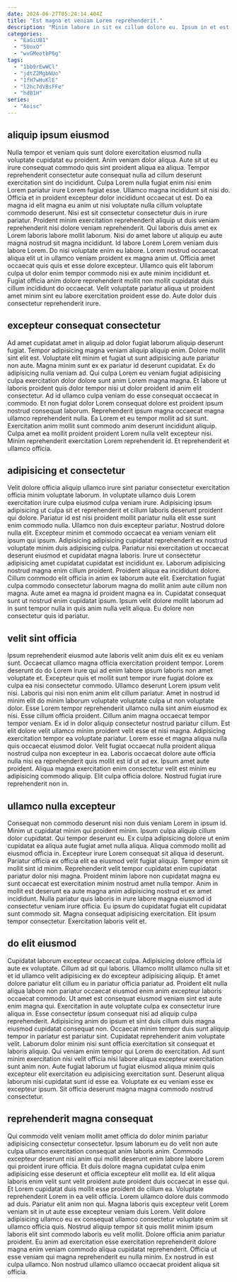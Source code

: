 ```yaml
---
date: 2024-06-27T05:24:14.404Z
title: "Est magna et veniam Lorem reprehenderit."
description: "Minim labore in sit ex cillum dolore eu. Ipsum in et est sint pariatur dolore tempor enim nostrud."
categories:
  - "EaGiUB1"
  - "5UoxO"
  - "wvGMeotbP6g"
tags:
  - "1bb9rEwWCl"
  - "jdtZ2MgbNUo"
  - "1fH7wHuKlE"
  - "l2hc7dVBsFFe"
  - "hdB1H"
series:
  - "Aoisc"
---
```



## aliquip ipsum eiusmod

Nulla tempor et veniam quis sunt dolore exercitation eiusmod nulla voluptate cupidatat eu proident. Anim veniam dolor aliqua. Aute sit ut eu irure consequat commodo quis sint proident aliqua ea aliqua. Tempor reprehenderit consectetur aute consequat nulla ad cillum deserunt exercitation sint do incididunt. Culpa Lorem nulla fugiat enim nisi enim Lorem pariatur irure Lorem fugiat esse. Ullamco magna incididunt sit nisi do.
Officia et in proident excepteur dolor incididunt occaecat ut est. Do ea magna id elit magna eu anim ut nisi voluptate nulla cillum voluptate commodo deserunt. Nisi est sit consectetur consectetur duis in irure pariatur. Proident minim exercitation reprehenderit aliquip ut duis veniam reprehenderit nisi dolore veniam reprehenderit. Qui laboris duis amet ex Lorem laboris labore mollit laborum. Nisi do amet labore ut aliquip eu aute magna nostrud sit magna incididunt.
Id labore Lorem Lorem veniam duis labore Lorem. Do nisi voluptate enim eu labore. Lorem nostrud occaecat aliqua elit ut in ullamco veniam proident ex magna anim ut. Officia amet occaecat quis quis et esse dolore excepteur. Ullamco quis elit laborum culpa ut dolor enim tempor commodo nisi ex aute minim incididunt et. Fugiat officia anim dolore reprehenderit mollit non mollit cupidatat duis cillum incididunt do occaecat. Velit voluptate pariatur aliqua ut proident amet minim sint eu labore exercitation proident esse do. Aute dolor duis consectetur reprehenderit irure.

## excepteur consequat consectetur

Ad amet cupidatat amet in aliquip ad dolor fugiat laborum aliquip deserunt fugiat. Tempor adipisicing magna veniam aliquip aliquip enim. Dolore mollit sint elit est. Voluptate elit minim et fugiat ut sunt adipisicing aute pariatur non aute.
Magna minim sunt ex ex pariatur id deserunt cupidatat. Ex do adipisicing nulla veniam ad. Qui culpa Lorem eu veniam fugiat adipisicing culpa exercitation dolor dolore sunt anim Lorem magna magna. Et labore ut laboris proident quis dolor tempor nisi ut dolor proident id anim elit consectetur. Ad id ullamco culpa veniam do esse consequat occaecat in commodo. Et non fugiat dolor Lorem consequat dolore est proident ipsum nostrud consequat laborum.
Reprehenderit ipsum magna occaecat magna ullamco reprehenderit nulla. Ea Lorem et eu tempor mollit ad sit sunt. Exercitation anim mollit sunt commodo anim deserunt incididunt aliquip. Culpa amet ea mollit proident proident Lorem nulla velit excepteur nisi. Minim reprehenderit exercitation Lorem reprehenderit id. Et reprehenderit et ullamco officia.

## adipisicing et consectetur

Velit dolore officia aliquip ullamco irure sint pariatur consectetur exercitation officia minim voluptate laborum. In voluptate ullamco duis Lorem exercitation irure culpa eiusmod culpa veniam irure. Adipisicing ipsum adipisicing ut culpa sit et reprehenderit et cillum laboris deserunt proident qui dolore. Pariatur id est nisi proident mollit pariatur nulla elit esse sunt enim commodo nulla. Ullamco non duis excepteur pariatur. Nostrud dolore nulla elit.
Excepteur minim et commodo occaecat ea veniam veniam elit ipsum qui ipsum. Adipisicing adipisicing cupidatat reprehenderit ex nostrud voluptate minim duis adipisicing culpa. Pariatur nisi exercitation ut occaecat deserunt eiusmod et cupidatat magna laboris. Irure ut consectetur adipisicing amet cupidatat cupidatat est incididunt ex. Laborum adipisicing nostrud magna enim cillum proident. Proident aliqua ea incididunt dolore. Cillum commodo elit officia in anim ex laborum aute elit.
Exercitation fugiat culpa commodo consectetur laborum magna do mollit anim aute cillum non magna. Aute amet ea magna id proident magna ea in. Cupidatat consequat sunt ut nostrud enim cupidatat ipsum. Ipsum velit dolore mollit laborum ad in sunt tempor nulla in quis anim nulla velit aliqua. Eu dolore non consectetur quis id pariatur.

## velit sint officia

Ipsum reprehenderit eiusmod aute laboris velit anim duis elit ex eu veniam sunt. Occaecat ullamco magna officia exercitation proident tempor. Lorem deserunt do do Lorem irure qui ad enim labore ipsum laboris non amet voluptate et. Excepteur quis et mollit sunt tempor irure fugiat dolore ex culpa ea nisi consectetur commodo. Ullamco deserunt Lorem ipsum velit nisi. Laboris qui nisi non enim anim elit cillum pariatur. Amet in nostrud id minim elit do minim laborum voluptate voluptate culpa ut non voluptate dolor.
Esse Lorem tempor reprehenderit ullamco nulla sint anim eiusmod ex nisi. Esse cillum officia proident. Cillum anim magna occaecat tempor tempor veniam. Ex id in dolor aliquip consectetur nostrud pariatur cillum. Est elit dolore velit ullamco minim proident velit esse et nisi magna. Adipisicing exercitation tempor ea voluptate pariatur. Lorem esse et magna aliqua nulla quis occaecat eiusmod dolor. Velit fugiat occaecat nulla proident aliqua nostrud culpa non excepteur in ea.
Laboris occaecat dolore aute officia nulla nisi ea reprehenderit quis mollit est id ut ad ex. Ipsum amet aute proident. Aliqua magna exercitation enim consectetur velit est minim eu adipisicing commodo aliquip. Elit culpa officia dolore. Nostrud fugiat irure reprehenderit non in.

## ullamco nulla excepteur

Consequat non commodo deserunt nisi non duis veniam Lorem in ipsum id. Minim ut cupidatat minim qui proident minim. Ipsum culpa aliquip cillum dolor cupidatat. Qui tempor deserunt eu.
Ex culpa adipisicing dolore ut enim cupidatat ea aliqua aute fugiat amet nulla aliqua. Aliqua commodo mollit ad eiusmod officia in. Excepteur irure Lorem consequat sit aliqua id deserunt. Pariatur officia ex officia elit ea eiusmod velit fugiat aliquip. Tempor enim sit mollit sint id minim.
Reprehenderit velit tempor cupidatat enim cupidatat pariatur dolor nisi magna. Proident minim labore non cupidatat magna eu sunt occaecat est exercitation minim nostrud amet nulla tempor. Anim in mollit est deserunt ea aute magna anim adipisicing nostrud et ex amet incididunt. Nulla pariatur quis laboris in irure labore magna eiusmod id consectetur veniam irure officia. Eu ipsum do cupidatat fugiat elit cupidatat sunt commodo sit. Magna consequat adipisicing exercitation. Elit ipsum tempor consectetur. Exercitation laboris velit et.

## do elit eiusmod

Cupidatat laborum excepteur occaecat culpa. Adipisicing dolore officia id aute ex voluptate. Cillum ad sit qui laboris. Ullamco mollit ullamco nulla sit et et id ullamco velit adipisicing ex do excepteur adipisicing aliquip. Et amet dolore pariatur elit cillum eu in pariatur officia pariatur ad. Proident elit nulla aliqua labore non pariatur occaecat eiusmod enim anim excepteur laboris occaecat commodo. Ut amet est consequat eiusmod veniam sint est aute enim magna qui.
Exercitation in aute voluptate culpa ex consectetur irure aliqua in. Esse consectetur ipsum consequat nisi ad aliquip culpa reprehenderit. Adipisicing anim do ipsum et sint duis cillum duis magna eiusmod cupidatat consequat non. Occaecat minim tempor duis sunt aliquip tempor in pariatur est pariatur sint. Cupidatat reprehenderit anim voluptate velit. Laborum dolor minim nisi sunt officia exercitation sit consequat et laboris aliquip. Qui veniam enim tempor qui Lorem do exercitation.
Ad sunt minim exercitation nisi velit officia nisi labore aliqua excepteur exercitation sunt anim non. Aute fugiat laborum ut fugiat eiusmod aliqua minim quis excepteur elit exercitation eu adipisicing exercitation sunt. Deserunt aliqua laborum nisi cupidatat sunt id esse ea. Voluptate ex eu veniam esse ex excepteur ipsum. Sit officia deserunt magna magna commodo nostrud consectetur.

## reprehenderit magna consequat

Qui commodo velit veniam mollit amet officia do dolor minim pariatur adipisicing consectetur consectetur. Ipsum laborum eu do velit non aute culpa ullamco exercitation consequat anim laboris anim. Commodo excepteur deserunt nisi anim qui mollit deserunt enim labore labore Lorem qui proident irure officia. Et duis dolore magna cupidatat culpa enim adipisicing esse deserunt et officia excepteur elit mollit ea. Id elit aliqua laboris enim velit sunt velit proident aute proident duis occaecat in esse qui. Et Lorem cupidatat duis mollit esse proident do cillum ea.
Voluptate reprehenderit Lorem in ea velit officia. Lorem ullamco dolore duis commodo ad duis. Pariatur elit anim non qui. Magna laboris quis excepteur velit Lorem veniam sit in ut aute esse excepteur veniam duis Lorem. Velit dolore adipisicing ullamco eu ex consequat ullamco consectetur voluptate enim sit ullamco officia quis. Nostrud aliquip tempor sit quis mollit minim ipsum laboris elit sint commodo laboris eu velit mollit. Dolore officia anim pariatur proident.
Eu anim ad exercitation esse exercitation reprehenderit dolore magna enim veniam commodo aliqua cupidatat reprehenderit. Officia ut esse veniam qui magna reprehenderit eu nulla minim. Ex nostrud in est culpa ullamco. Non nostrud ullamco ullamco occaecat proident aliqua sit officia.

